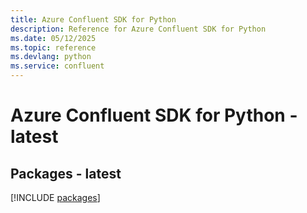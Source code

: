 ```yaml
---
title: Azure Confluent SDK for Python
description: Reference for Azure Confluent SDK for Python
ms.date: 05/12/2025
ms.topic: reference
ms.devlang: python
ms.service: confluent
---
```

# Azure Confluent SDK for Python - latest
## Packages - latest
[!INCLUDE [packages](confluent-index.md)]